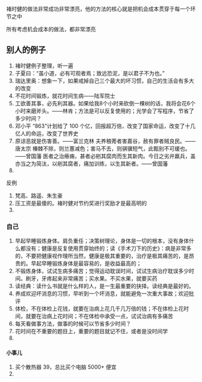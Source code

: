 

褚时健的做法非常成功非常漂亮，他的方法的核心就是把机会成本贯穿于每一个环节之中  

所有考虑机会成本的做法，都非常漂亮  


## 别人的例子  
1. 褚时健例子整理，听一遍
2. 子夏曰：“虽小道，必有可观者焉；致远恐泥，是以君子不为也。”  
3. 瑞达里奥：想象一下，如果戒掉自己三个最大的坏习惯，自己的生活会有多大的改变  
4. 不花时间锻炼，就花时间生病——陆军院士
5. 工欲善其事，必先利其器。如果给我8个小时来砍倒一棵树的话，我将会花6个小时来磨斧头。——林肯；方法是可以反复使用的；光学会了写程序，节省了多少时间？
6. 邓小平 “863”计划给了 100 个亿，回报超万倍，改变了国家命运，改变了十几亿人的命运，改变了世界史  
7. 原谅恶就是伤害善。——富兰克林
夫养稂莠者害嘉谷，赦有罪者贼良民。——唐太宗
榛棘不除，则兰蕙减色；害马不去，则骐骥短气，此甄别不可缓也。——曾国藩
医者之治瘠痈，甚者必剜其腐肉而生其新肉。今日之劣弁羸兵，盖亦当之为简汰，以剜其腐者，痛加训练，以生其新者。——曾国藩
8. 



反例
1. 梵高、路遥、朱生豪
2. 压工资是最傻的。褚时健对节约奖进行奖励才是最高明的
3. 


### 自己
1. 早起早睡锻炼身体。肩负重任；决策树理论，身体是一切的根本，没有身体什么都没有；健康是反复使用贯穿始终的；读《手术刀下的历史》：病是非常多的，不要把健康视作理所当然，健康是极其重要的，治疗是极其痛苦的，是昂贵的。早起早睡锻炼身体是最容易的，是收益最高的；
2. 不锻炼身体，试试生病多痛苦；觉得运动耽误时间，试试生病治疗耽误多少时间。刷牙，牙疼起来非常痛苦；买水果。不买水果，就要买药  
3. 读经典：读什么书就是什么样的人，是一生最重要的抉择。读经典是最好的。  
4. 养成欢迎坏消息的习惯，早听到一个坏消息，就能避免一次重大事故；欢迎批评  
5. 体检，不在体检上花钱，就要在治病上花几千几万倍的钱；不在体检上花时间，就要在治病上花时间；不在体检中承受一点，试试治病有多痛苦  
6. 每天看做事方法，做事的时候可以节省多少时间？
7. 花时间在不重要的题目上，重要的题目就记不住，或者是没时间学  
8. 





#### 小事儿
1. 买个散热器 39，总比买个电脑 5000+ 便宜  
2. 
